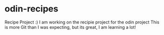 # odin-recipes
Recipe Project :)
I am working on the recipie project for the odin project
This is more Git than I was expecting, but its great, I am learning a lot!

